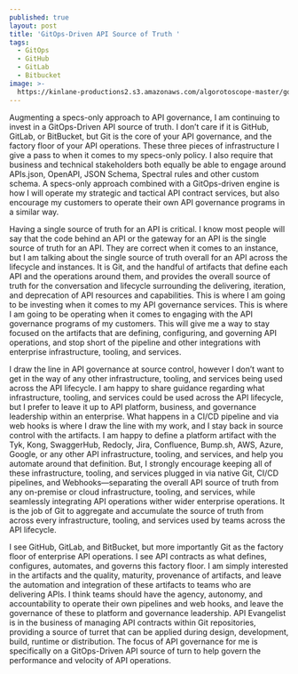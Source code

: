 ```yaml
---
published: true
layout: post
title: 'GitOps-Driven API Source of Truth '
tags:
  - GitOps
  - GitHub
  - GitLab
  - Bitbucket
image: >-
  https://kinlane-productions2.s3.amazonaws.com/algorotoscope-master/good-year-home-merchandise-old-piano-playing-hospital.jpg
---
```

Augmenting a specs-only approach to API governance, I am continuing to invest in a GitOps-Driven API source of truth. I don’t care if it is GitHub, GitLab, or BitBucket, but Git is the core of your API governance, and the factory floor of your API operations. These three pieces of infrastructure I give a pass to when it comes to my specs-only policy. I also require that business and technical stakeholders both equally be able to engage around APIs.json, OpenAPI, JSON Schema, Spectral rules and other custom schema. A specs-only approach combined with a GitOps-driven engine is how I will operate my strategic and tactical API contract services, but also encourage my customers to operate their own API governance programs in a similar way. 

Having a single source of truth for an API is critical. I know most people will say that the code behind an API or the gateway for an API is the single source of truth for an API. They are correct when it comes to an instance, but I am talking about the single source of truth overall for an API across the lifecycle and instances. It is Git, and the handful of artifacts that define each API and the operations around them, and provides the overall source of truth for the conversation and lifecycle surrounding the delivering, iteration, and deprecation of API resources and capabilities. This is where I am going to be investing when it comes to my API governance services. This is where I am going to be operating when it comes to engaging with the API governance programs of my customers. This will give me a way to stay focused on the artifacts that are defining, configuring, and governing API operations, and stop short of the pipeline and other integrations with enterprise infrastructure, tooling, and services.

I draw the line in API governance at source control, however I don’t want to get in the way of any other infrastructure, tooling, and services being used across the API lifecycle. I am happy to share guidance regarding what infrastructure, tooling, and services could be used across the API lifecycle, but I prefer to leave it up to API platform, business, and governance leadership within an enterprise. What happens in a CI/CD pipeline and via web hooks is where I draw the line with my work, and I stay back in source control with the artifacts. I am happy to define a platform artifact with the Tyk, Kong, SwaggerHub, Redocly, Jira, Confluence, Bump.sh, AWS, Azure, Google, or any other API  infrastructure, tooling, and services, and help you automate around that definition. But, I strongly encourage keeping all of these infrastructure, tooling, and services plugged in via native Git, CI/CD pipelines, and Webhooks—separating the overall API source of truth from any on-premise or cloud infrastructure, tooling, and services, while seamlessly integrating API operations wither wider enterprise operations. It is the job of Git to aggregate and accumulate the source of truth from across every infrastructure, tooling, and services used by teams across the API lifecycle.

I see GitHub, GitLab, and BitBucket, but more importantly Git as the factory floor of enterprise API operations. I see API contracts as what defines, configures, automates, and governs this factory floor. I am simply interested in the artifacts and the quality, maturity, provenance of artifacts, and leave the automation and integration of these artifacts to teams who are delivering APIs. I think teams should have the agency, autonomy, and accountability to operate their own pipelines and web hooks, and leave the governance of these to platform and governance leadership. API Evangelist is in the business of managing API contracts within Git repositories, providing a source of turret that can be applied during design, development, build, runtime or distribution. The focus of API governance for me is specifically on a GitOps-Driven API source of turn to help govern the performance and velocity of API operations. 